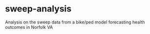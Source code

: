 # sweep-analysis
Analysis on the sweep data from a bike/ped model forecasting health outcomes in Norfolk VA
